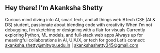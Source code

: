 ## Hey there! I’m Akanksha Shetty
 Curious mind diving into AI, smart tech, and all things web
 BTech CSE (AI & DS) student, passionate about blending code with creativity
 When I’m not debugging, I’m sketching or designing with a flair for visuals
 Currently exploring Python, ML models, and full-stack web apps
 Always up for meaningful collaborations in AI, UI/UX, or tech for good
 Let’s connect:
 akanksha.shetty@mitwpu.edu.in | akankshashetty345@gmail.com
